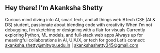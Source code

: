 ## Hey there! I’m Akanksha Shetty
 Curious mind diving into AI, smart tech, and all things web
 BTech CSE (AI & DS) student, passionate about blending code with creativity
 When I’m not debugging, I’m sketching or designing with a flair for visuals
 Currently exploring Python, ML models, and full-stack web apps
 Always up for meaningful collaborations in AI, UI/UX, or tech for good
 Let’s connect:
 akanksha.shetty@mitwpu.edu.in | akankshashetty345@gmail.com
